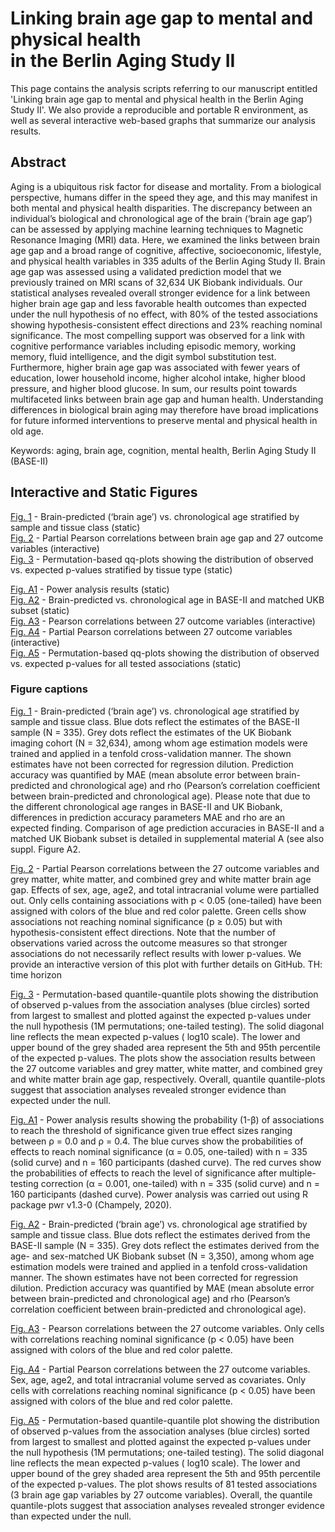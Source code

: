 # Linking brain age gap to mental and physical health <br> in the Berlin Aging Study II
                        
This page contains the analysis scripts referring to our manuscript entitled 'Linking brain age gap to mental and physical health in the Berlin Aging Study II'. We also provide a reproducible and portable R environment, as well as several interactive web-based graphs that summarize our analysis results.

## Abstract
Aging is a ubiquitous risk factor for disease and mortality. From a biological perspective, humans differ in the speed they age, and this may manifest in both mental and physical health disparities. The discrepancy between an individual’s biological and chronological age of the brain (‘brain age gap’) can be assessed by applying machine learning techniques to Magnetic Resonance Imaging (MRI) data. Here, we examined the links between brain age gap and a broad range of cognitive, affective, socioeconomic, lifestyle, and physical health variables in 335 adults of the Berlin Aging Study II. Brain age gap was assessed using a validated prediction model that we previously trained on MRI scans of 32,634 UK Biobank individuals. Our statistical analyses revealed overall stronger evidence for a link between higher brain age gap and less favorable health outcomes than expected under the null hypothesis of no effect, with 80% of the tested associations showing hypothesis-consistent effect directions and 23% reaching nominal significance. The most compelling support was observed for a link with cognitive performance variables including episodic memory, working memory, fluid intelligence, and the digit symbol substitution test. Furthermore, higher brain age gap was associated with fewer years of education, lower household income, higher alcohol intake, higher blood pressure, and higher blood glucose. In sum, our results point towards multifaceted links between brain age gap and human health. Understanding differences in biological brain aging may therefore have broad implications for future informed interventions to preserve mental and physical health in old age.

Keywords: aging, brain age, cognition, mental health, Berlin Aging Study II (BASE-II)


## Interactive and Static Figures
[Fig. 1](https://pjawinski.github.io/base2/code/figures/accuracy.png) - Brain-predicted (‘brain age’) vs. chronological age stratified by sample and tissue class (static)<br>
[Fig. 2](https://pjawinski.github.io/base2/code/figures/main_corr.html) - Partial Pearson correlations between brain age gap and 27 outcome variables (interactive)<br>
[Fig. 3](https://pjawinski.github.io/base2/code/figures/qqplot.pdf) - Permutation-based qq-plots showing the distribution of observed vs. expected p-values stratified by tissue type (static)<br>

[Fig. A1](https://pjawinski.github.io/base2/code/figures/power.pdf) - Power analysis results (static)<br>
[Fig. A2](https://pjawinski.github.io/base2/code/figures/accuracy_matched.png) - Brain-predicted vs. chronological age in BASE-II and matched UKB subset (static)<br>
[Fig. A3](https://pjawinski.github.io/base2/code/figures/intercorr_outcome.html) - Pearson correlations between 27 outcome variables (interactive)<br>
[Fig. A4](https://pjawinski.github.io/base2/code/figures/intercorr_outcome_partial.html) - Partial Pearson correlations between 27 outcome variables (interactive)<br>
[Fig. A5](https://pjawinski.github.io/base2/code/figures/qqplot_all.pdf) - Permutation-based qq-plots showing the distribution of observed vs. expected p-values for all tested associations (static)<br>

### Figure captions
[Fig. 1](https://pjawinski.github.io/base2/code/figures/accuracy.png) - Brain-predicted (‘brain age’) vs. chronological age stratified by sample and tissue class. Blue dots reflect the estimates of the BASE-II sample (N = 335). Grey dots reflect the estimates of the UK Biobank imaging cohort (N = 32,634), among whom age estimation models were trained and applied in a tenfold cross-validation manner. The shown estimates have not been corrected for regression dilution. Prediction accuracy was quantified by MAE (mean absolute error between brain-predicted and chronological age) and rho (Pearson’s correlation coefficient between brain-predicted and chronological age). Please note that due to the different chronological age ranges in BASE-II and UK Biobank, differences in prediction accuracy parameters MAE and rho are an expected finding. Comparison of age prediction accuracies in BASE-II and a matched UK Biobank subset is detailed in supplemental material A (see also suppl. Figure A2.<br>

[Fig. 2](https://pjawinski.github.io/base2/code/figures/main_corr.html) - Partial Pearson correlations between the 27 outcome variables and grey matter, white matter, and combined grey and white matter brain age gap. Effects of sex, age, age2, and total intracranial volume were partialled out. Only cells containing associations with p < 0.05 (one-tailed) have been assigned with colors of the blue and red color palette. Green cells show associations not reaching nominal significance (p ≥ 0.05) but with hypothesis-consistent effect directions. Note that the number of observations varied across the outcome measures so that stronger associations do not necessarily reflect results with lower p-values. We provide an interactive version of this plot with further details on GitHub. TH: time horizon<br>

[Fig. 3](https://pjawinski.github.io/base2/code/figures/qqplot.pdf) - Permutation-based quantile-quantile plots showing the distribution of observed p-values from the association analyses (blue circles) sorted from largest to smallest and plotted against the expected p-values under the null hypothesis (1M permutations; one-tailed testing). The solid diagonal line reflects the mean expected p-values ( log10 scale). The lower and upper bound of the grey shaded area represent the 5th and 95th percentile of the expected p-values. The plots show the association results between the 27 outcome variables and grey matter, white matter, and combined grey and white matter brain age gap, respectively. Overall, quantile quantile-plots suggest that association analyses revealed stronger evidence than expected under the null.<br>


[Fig. A1](https://pjawinski.github.io/base2/code/figures/power.pdf) - Power analysis results showing the probability (1-β) of associations to reach the threshold of significance given true effect sizes ranging between ρ = 0.0 and ρ = 0.4. The blue curves show the probabilities of effects to reach nominal significance (α = 0.05, one-tailed) with n = 335 (solid curve) and n = 160 participants (dashed curve). The red curves show the probabilities of effects to reach the level of significance after multiple-testing correction (α = 0.001, one-tailed) with n = 335 (solid curve) and n = 160 participants (dashed curve). Power analysis was carried out using R package pwr v1.3-0 (Champely, 2020).<br>

[Fig. A2](https://pjawinski.github.io/base2/code/figures/accuracy_matched.png) - Brain-predicted (‘brain age’) vs. chronological age stratified by sample and tissue class. Blue dots reflect the estimates derived from the BASE-II sample (N = 335). Grey dots reflect the estimates derived from the age- and sex-matched UK Biobank subset (N = 3,350), among whom age estimation models were trained and applied in a tenfold cross-validation manner. The shown estimates have not been corrected for regression dilution. Prediction accuracy was quantified by MAE (mean absolute error between brain-predicted and chronological age) and rho (Pearson’s correlation coefficient between brain-predicted and chronological age).<br>

[Fig. A3](https://pjawinski.github.io/base2/code/figures/intercorr_outcome.html) - Pearson correlations between the 27 outcome variables. Only cells with correlations reaching nominal significance (p < 0.05) have been assigned with colors of the blue and red color palette.<br>

[Fig. A4](https://pjawinski.github.io/base2/code/figures/intercorr_outcome_partial.html) - Partial Pearson correlations between the 27 outcome variables. Sex, age, age2, and total intracranial volume served as covariates. Only cells with correlations reaching nominal significance (p < 0.05) have been assigned with colors of the blue and red color palette.<br>

[Fig. A5](https://pjawinski.github.io/base2/code/figures/qqplot_all.pdf) - Permutation-based quantile-quantile plot showing the distribution of observed p-values from the association analyses (blue circles) sorted from largest to smallest and plotted against the expected p-values under the null hypothesis (1M permutations; one-tailed testing). The solid diagonal line reflects the mean expected p-values ( log10 scale). The lower and upper bound of the grey shaded area represent the 5th and 95th percentile of the expected p-values. The plot shows results of 81 tested associations (3 brain age gap variables by 27 outcome variables). Overall, the quantile quantile-plots suggest that association analyses revealed stronger evidence than expected under the null.<br>
